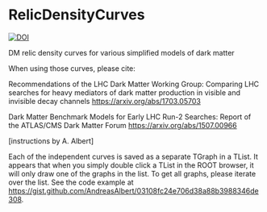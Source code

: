 # RelicDensityCurves

[![DOI](https://zenodo.org/badge/DOI/10.5281/zenodo.3250544.svg)](https://zenodo.org/badge/DOI/10.5281/zenodo.3250544.svg)

DM relic density curves for various simplified models of dark matter

When using those curves, please cite: 

Recommendations of the LHC Dark Matter Working Group: Comparing LHC searches for heavy mediators of dark matter production in visible and invisible decay channels
https://arxiv.org/abs/1703.05703

Dark Matter Benchmark Models for Early LHC Run-2 Searches: Report of the ATLAS/CMS Dark Matter Forum
https://arxiv.org/abs/1507.00966

[instructions by A. Albert]

Each of the independent curves is saved as a separate TGraph in a TList. It appears that when you simply double click a TList in the ROOT browser, it will only draw one of the graphs in the list.
To get all graphs, please iterate over the list. See the code example at https://gist.github.com/AndreasAlbert/03108fc24e706d38a88b3988346de308.
